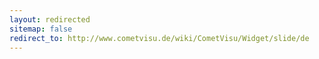 ```yaml
---
layout: redirected
sitemap: false
redirect_to: http://www.cometvisu.de/wiki/CometVisu/Widget/slide/de
---
```


